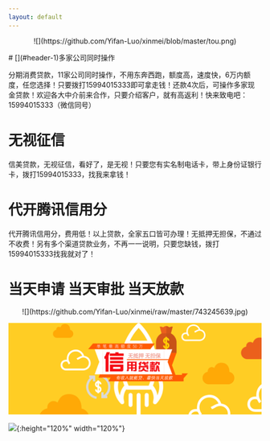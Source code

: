 ```yaml
---
layout: default
---
```


<p align="center">
![](https://github.com/Yifan-Luo/xinmei/blob/master/tou.png)

</p>
# [](#header-1)多家公司同时操作

分期消费贷款，11家公司同时操作，不用东奔西跑，额度高，速度快，6万内额度，任您选择！只要拨打15994015333即可拿走钱！还款4次后，可操作多家现金贷款！欢迎各大中介前来合作，只要介绍客户，就有高返利！快来致电吧：15994015333（微信同号）


# [](#header-1)无视征信

信美贷款，无视征信，看好了，是无视！只要您有实名制电话卡，带上身份证银行卡，拨打15994015333，找我来拿钱！

# [](#header-1)代开腾讯信用分

代开腾讯信用分，费用低！以上贷款，全家五口皆可办理！无抵押无担保，不通过不收费！另有多个渠道贷款业务，不再一一说明，只要您缺钱，拨打15994015333找我就对了！

# [](#header-2)当天申请    当天审批    当天放款

<p align="center">
![](https://github.com/Yifan-Luo/xinmei/raw/master/743245639.jpg)

![](https://github.com/Yifan-Luo/xinmei/blob/master/banner3_m.png)


![](http://www.pzjyyd.com/uploads/allimg/170904/1-1FZ4142043M2.jpg){:height="120%" width="120%"}
</p>
